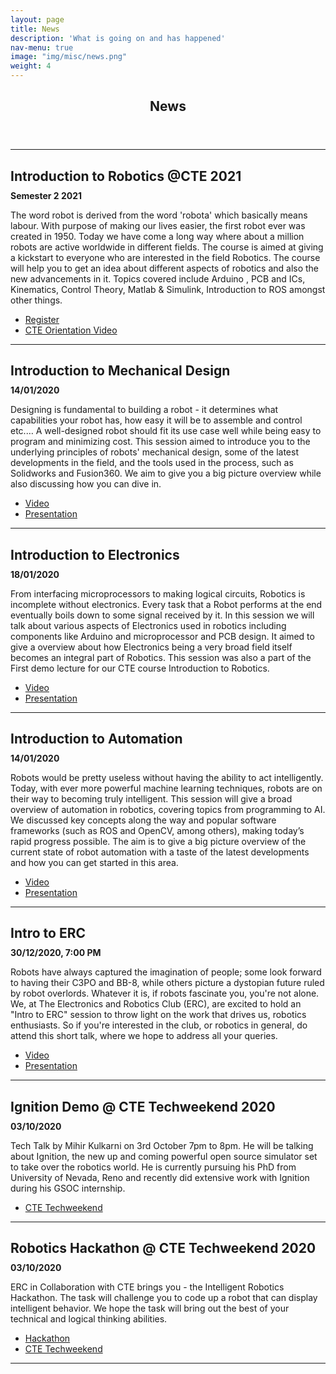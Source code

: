 ```yaml
---
layout: page
title: News
description: 'What is going on and has happened'
nav-menu: true
image: "img/misc/news.png"
weight: 4
---
```


<section id="one">
<div class="inner">
        <header class="major">
            <h1>News</h1>
        </header>
		<hr>
		<section>
		<div class="content">
			<div class="inner">
				<h2 style="margin-bottom:10px !important;">Introduction to Robotics @CTE 2021</h2>
                <h4 style="padding:0px !important; margin:0px !important;">Semester 2 2021</h4>
				<p>
				The word robot is derived from the word 'robota' which basically means labour. With purpose of making our lives easier, the first robot ever was created in 1950. Today we have come a long way where about a million robots are active worldwide in different fields. 
				The course is aimed at giving a kickstart to everyone who are interested in the field Robotics. The course will help you to get an idea about different aspects of robotics and also the new advancements in it.
                Topics covered include Arduino , PCB and ICs, Kinematics, Control Theory, Matlab & Simulink, Introduction to ROS amongst other things. 
				</p>
				<ul class="actions">
					<li><a href="https://bpgc-cte.org/course/5ffc778800062370245ad277" class="button" target="blank">Register</a></li>
					<li><a href="http://bit.ly/CTE_Robotics_Orientation" class="button" target="blank">CTE Orientation Video</a></li>
				</ul>
			</div>
		</div>
	</section>
    <hr>
        <section>
		<div class="content">
			<div class="inner">
				<h2 style="margin-bottom:10px !important;">Introduction to Mechanical Design</h2>
                <h4 style="padding:0px !important; margin:0px !important;">14/01/2020</h4>
				<p>
				Designing is fundamental to building a robot - it determines what capabilities your robot has, how easy it will be to assemble and control etc.… A well-designed robot should fit its use case well while being easy to program and minimizing cost. 
				This session aimed to introduce you to the underlying principles of robots' mechanical design, some of the latest developments in the field, and the tools used in the process, such as Solidworks and Fusion360. We aim to give you a big picture overview while also discussing how you can dive in.
				</p>
				<ul class="actions">
					<li><a href="https://bit.ly/ERC-intro-to-mech" class="button" target="blank">Video</a></li>
				    <li><a href="https://drive.google.com/file/d/1b3jmtaFtV1klc46bVAVRNsNWvPuuI6vq/view" class="button" target="blank">Presentation</a></li>
				</ul>
			</div>
		</div>
	</section>
    <hr>
	<section>
		<div class="content">
			<div class="inner">
				<h2 style="margin-bottom:10px !important;">Introduction to Electronics</h2>
                <h4 style="padding:0px !important; margin:0px !important;">18/01/2020</h4>
				<p>From interfacing microprocessors to making logical circuits, Robotics is incomplete without electronics. Every task that a Robot performs at the end eventually boils down to some signal received by it. In this session we will talk about various aspects of Electronics used in robotics including components like Arduino and microprocessor and PCB design.
                It aimed to give a overview about how Electronics being a very broad field itself becomes an integral part of Robotics. This session was also a part of the First demo lecture for our CTE course Introduction to Robotics.
				</p>
				<ul class="actions">
					<li><a href="https://www.youtube.com/watch?v=FT-VGgWhLAA" class="button" target="blank">Video</a></li>
					<li><a href="https://docs.google.com/presentation/d/1jtRIAU5Mvoam-_mHtp_8JDdVimp2yvxzCGeljOwLFNY/edit?usp=sharing" class="button" target="blank">Presentation</a></li>
				</ul>
			</div>
		</div>
	</section>
    <hr>				
	     <section>
		<div class="content">
			<div class="inner">
				<h2 style="margin-bottom:10px !important;">Introduction to Automation</h2>
                <h4 style="padding:0px !important; margin:0px !important;">14/01/2020</h4>
				<p>
				Robots would be pretty useless without having the ability to act intelligently. Today, with ever more powerful machine learning techniques, robots are on their way to becoming truly intelligent. This session will give a broad overview of automation in robotics, covering topics from programming to AI.
				We discussed key concepts along the way and popular software frameworks (such as ROS and OpenCV, among others), making today’s rapid progress possible. The aim is to give a big picture overview of the current state of robot automation with a taste of the latest developments and how you can get started in this area.
				</p>
				<ul class="actions">
					<li><a href="https://bit.ly/ERC-intro-to-automation" class="button" target="blank">Video</a></li>
					<li><a href="https://docs.google.com/presentation/d/1Rwbun6S7V7tYACh59n5-quBreyx_rLgdN0zXI4OWcNg/edit?usp=sharing" class="button" target="blank">Presentation</a></li>
				</ul>
			</div>
		</div>
	</section>
    <hr>				
        <section>
		<div class="content">
			<div class="inner">
				<h2 style="margin-bottom:10px !important;">Intro to ERC </h2>
                <h4 style="padding:0px !important; margin:0px !important;">30/12/2020, 7:00 PM</h4>
				<p>
				Robots have always captured the imagination of people; some look forward to having their C3PO and BB-8, while others picture a dystopian future ruled by robot overlords. Whatever it is, if robots fascinate you, you're not alone.
                We, at The Electronics and Robotics Club (ERC), are excited to hold an "Intro to ERC" session to throw light on the work that drives us, robotics enthusiasts. So if you're interested in the club, or robotics in general, do attend this short talk, where we hope to address all your queries.
                </p>
				<ul class="actions">
					<li><a href="https://youtu.be/6V8GTOr6jtQ" class="button" target="blank">Video</a></li>
					<li><a href="https://docs.google.com/presentation/d/1479F_TV0db_iDBXJZ46_M7UGttni2K_jmmBh_Kelaz8/edit?usp=sharing" class="button" target="blank">Presentation</a></li>
				</ul>				
			</div>
		</div>
	</section>
    <hr>
	<section>
		<div class="content">
			<div class="inner">
				<h2 style="margin-bottom:10px !important;">Ignition Demo @ CTE Techweekend 2020</h2>
                <h4 style="padding:0px !important; margin:0px !important;">03/10/2020</h4>
				<p>
				Tech Talk by Mihir Kulkarni on 3rd October 7pm to 8pm. He will be talking about Ignition, the new up and coming powerful open source simulator set to take over the robotics world. He  is currently pursuing his PhD from University of Nevada, Reno and recently did extensive work with Ignition during his GSOC internship.
				</p>
				<ul class="actions">
                    <li><a href="https://fest.bpgc-cte.org/" target ="blank" class="button">CTE Techweekend</a></li>
				</ul>
			</div>
		</div>
	</section>
    <hr>
    <section>
		<div class="content">
			<div class="inner">
				<h2 style="margin-bottom:10px !important;">Robotics Hackathon @ CTE Techweekend 2020</h2>
                <h4 style="padding:0px !important; margin:0px !important;">03/10/2020</h4>
				<p>
				ERC in Collaboration with CTE brings you - the Intelligent Robotics Hackathon. The task will challenge you to code up a robot that can display intelligent behavior. We hope the task will bring out the best of your technical and logical thinking abilities. 
				</p>
				<ul class="actions">
					<li><a href="https://github.com/ERC-BPGC/Robotics_Hackathon" class="button" target="blank">Hackathon</a></li>
                    <li><a href="https://fest.bpgc-cte.org/" class="button" target="blank">CTE Techweekend</a></li>
				</ul>
			</div>
		</div>
	</section>
    <hr>
	
</div>
</section>